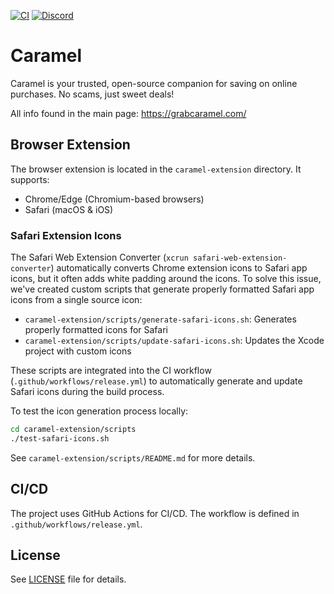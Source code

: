 [![CI](https://github.com/DevinoSolutions/upup/actions/workflows/ci.yml/badge.svg?branch=main)](https://github.com/DevinoSolutions/upup/actions/workflows/CI.yml)
[![Discord](https://img.shields.io/discord/1326801110274408478?label=discord&logo=discord&logoColor=white&color=5865F2)](https://discord.gg/2vVVrQ5CEB)

# Caramel

Caramel is your trusted, open-source companion for saving on online purchases. No scams, just sweet deals!

All info found in the main page: https://grabcaramel.com/

## Browser Extension

The browser extension is located in the `caramel-extension` directory. It supports:

- Chrome/Edge (Chromium-based browsers)
- Safari (macOS & iOS)

### Safari Extension Icons

The Safari Web Extension Converter (`xcrun safari-web-extension-converter`) automatically converts Chrome extension icons to Safari app icons, but it often adds white padding around the icons. To solve this issue, we've created custom scripts that generate properly formatted Safari app icons from a single source icon:

- `caramel-extension/scripts/generate-safari-icons.sh`: Generates properly formatted icons for Safari
- `caramel-extension/scripts/update-safari-icons.sh`: Updates the Xcode project with custom icons

These scripts are integrated into the CI workflow (`.github/workflows/release.yml`) to automatically generate and update Safari icons during the build process.

To test the icon generation process locally:

```bash
cd caramel-extension/scripts
./test-safari-icons.sh
```

See `caramel-extension/scripts/README.md` for more details.

## CI/CD

The project uses GitHub Actions for CI/CD. The workflow is defined in `.github/workflows/release.yml`.

## License

See [LICENSE](LICENSE) file for details.
